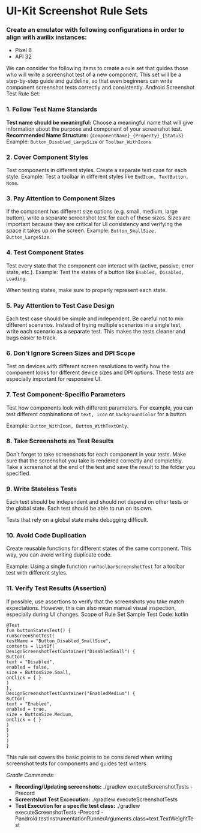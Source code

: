 # UI-Kit Screenshot Rule Sets

### Create an emulator with following configurations in order to align with awilix instances:
- Pixel 6
- API 32

We can consider the following items to create a rule set that guides those who will write a screenshot test of a new component. This set will be a step-by-step guide and guideline, so that even beginners can write component screenshot tests correctly and consistently.
Android Screenshot Test Rule Set:
### 1. Follow Test Name Standards
**Test name should be meaningful:** Choose a meaningful name that will give information about the purpose and component of your screenshot test.
**Recommended Name Structure:** ```{ComponentName}_{Property}_{Status}```
Example: ```Button_Disabled_LargeSize``` or ```Toolbar_WithIcons```
### 2. Cover Component Styles
Test components in different styles. Create a separate test case for each style.
Example: Test a toolbar in different styles like ```EndIcon, TextButton, None```.
### 3. Pay Attention to Component Sizes
If the component has different size options (e.g. small, medium, large button), write a separate screenshot test for each of these sizes.
Sizes are important because they are critical for UI consistency and verifying the space it takes up on the screen.
Example: ```Button_SmallSize, Button_LargeSize```.
### 4. Test Component States
Test every state that the component can interact with (active, passive, error state, etc.).
Example: Test the states of a button like ```Enabled, Disabled, Loading```.

When testing states, make sure to properly represent each state.
### 5. Pay Attention to Test Case Design
Each test case should be simple and independent. Be careful not to mix different scenarios.
Instead of trying multiple scenarios in a single test, write each scenario as a separate test. This makes the tests cleaner and bugs easier to track.
### 6. Don't Ignore Screen Sizes and DPI Scope
Test on devices with different screen resolutions to verify how the component looks for different device sizes and DPI options.
These tests are especially important for responsive UI.
### 7. Test Component-Specific Parameters
Test how components look with different parameters. For example, you can test different combinations of ```text, icon``` or ```backgroundColor``` for a button.

Example: ```Button_WithIcon, Button_WithTextOnly```.
### 8. Take Screenshots as Test Results
Don't forget to take screenshots for each component in your tests. Make sure that the screenshot you take is rendered correctly and completely.
Take a screenshot at the end of the test and save the result to the folder you specified.
### 9. Write Stateless Tests
Each test should be independent and should not depend on other tests or the global state. Each test should be able to run on its own.

Tests that rely on a global state make debugging difficult.
### 10. Avoid Code Duplication
Create reusable functions for different states of the same component. This way, you can avoid writing duplicate code.

Example: Using a single function ```runToolbarScreenshotTest``` for a toolbar test with different styles.
### 11. Verify Test Results (Assertion)
If possible, use assertions to verify that the screenshots you take match expectations. However, this can also mean manual visual inspection, especially during UI changes.
Scope of Rule Set Sample Test Code:
kotlin

```
@Test
fun buttonStatesTest() {
runScreenShotTest(
testName = "Button_Disabled_SmallSize",
contents = listOf(
DesignScreenshotTestContainer("DisabledSmall") {
Button(
text = "Disabled",
enabled = false,
size = ButtonSize.Small,
onClick = { }
)
},
DesignScreenshotTestContainer("EnabledMedium") {
Button(
text = "Enabled",
enabled = true,
size = ButtonSize.Medium,
onClick = { }
)
}
)
)
}
```

This rule set covers the basic points to be considered when writing screenshot tests for components and guides test writers.

*Gradle Commands:*
- **Recording/Updating screenshots:** ./gradlew executeScreenshotTests -Precord
- **Screentshot Test Excecution:** ./gradlew executeScreenshotTests
- **Test Execution for a specific test class:** ./gradlew executeScreenshotTests -Precord -Pandroid.testInstrumentationRunnerArguments.class=text.TextWeightTest